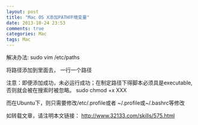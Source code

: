 ```yaml
---
layout: post
title: "Mac OS X添加PATH环境变量"
date: 2013-10-24 23:53
comments: true
categories: Mac
tags: Mac
---
```


解决办法:
sudo vim /etc/paths

将路径添加到里面去， 一行一个路径

注意：即便添加成功，未必运行成功；在制定路径下得脚本必须具是executable, 否则就会被在搜索时被忽略。
sudo chmod +x XXX

而在Ubuntu下，则只需要修改/etc/.profile或者 ~/.profile或~/.bashrc等修改

如转载文章，请注明本文链接： http://www.32133.com/skills/575.html
